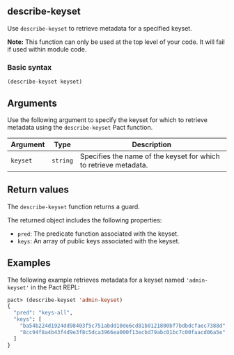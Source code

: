 ## describe-keyset

Use `describe-keyset` to retrieve metadata for a specified keyset.

**Note:** This function can only be used at the top level of your code. It will fail if used within module code.

### Basic syntax

`(describe-keyset keyset)`

## Arguments

Use the following argument to specify the keyset for which to retrieve metadata using the `describe-keyset` Pact function.

| Argument | Type | Description |
| --- | --- | --- |
| `keyset` | `string` | Specifies the name of the keyset for which to retrieve metadata. |

## Return values

The `describe-keyset` function returns a guard.

The returned object includes the following properties:

- `pred`: The predicate function associated with the keyset.
- `keys`: An array of public keys associated with the keyset.

## Examples

The following example retrieves metadata for a keyset named `'admin-keyset'` in the Pact REPL:

```lisp
pact> (describe-keyset 'admin-keyset)
{
  "pred": "keys-all",
  "keys": [
    "ba54b224d1924dd98403f5c751abdd10de6cd81b0121800bf7bdbdcfaec7388d",
    "8cc94f8a4b43f4d9e3f8c5dca3966ea000f13ecbd79abc01bc7c00faacd06a5e"
  ]
}
```
